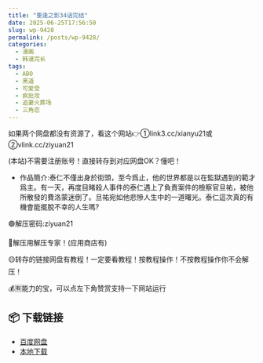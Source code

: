 ```yaml
---
title: "重逢之影34话完结"
date: 2025-06-25T17:56:50
slug: wp-9428
permalink: /posts/wp-9428/
categories:
  - 漫画
  - 韩漫完长
tags:
  - ABO
  - 黑道
  - 可爱受
  - 疯批攻
  - 追妻火葬场
  - 三角恋
---
```


如果两个网盘都没有资源了，看这个网站👉①link3.cc/xianyu21或②vlink.cc/ziyuan21

(本站)不需要注册账号！直接转存到对应网盘OK？懂吧！

*   作品簡介:泰仁不僅出身於街頭，至今爲止，他的世界都是以在監獄遇到的範才爲主。有一天，再度目睹殺人事件的泰仁遇上了負責案件的檢察官旦祐，被他所散發的費洛蒙迷倒了。旦祐宛如他悲慘人生中的一道曙光。泰仁這次真的有機會能擺脫不幸的人生嗎?

🟢解压密码:ziyuan21

🔵解压用解压专家！(应用商店有)

🟡转存的链接网盘有教程！一定要看教程！按教程操作！不按教程操作你不会解压！

💰🈶能力的宝，可以点左下角赞赏支持一下网站运行

## 📦 下载链接
- [百度网盘](https://blziyuan21.com/pay-download/9428?key=07baf2be73&down_id=0)
- [本地下载](https://blziyuan21.com/pay-download/9428?key=07baf2be73&down_id=1)

